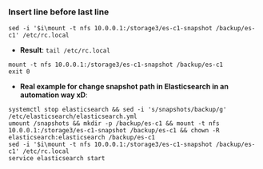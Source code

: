 ### Insert line before last line
```
sed -i '$i\mount -t nfs 10.0.0.1:/storage3/es-c1-snapshot /backup/es-c1' /etc/rc.local
```

- **Result**: `tail /etc/rc.local`
``` 
mount -t nfs 10.0.0.1:/storage3/es-c1-snapshot /backup/es-c1
exit 0
```
- **Real example for change snapshot path in Elasticsearch in an automation way xD**:
```
systemctl stop elasticsearch && sed -i 's/snapshots/backup/g' /etc/elasticsearch/elasticsearch.yml
umount /snapshots && mkdir -p /backup/es-c1 && mount -t nfs 10.0.0.1:/storage3/es-c1-snapshot /backup/es-c1 && chown -R elasticsearch:elasticsearch /backup/es-c1
sed -i '$i\mount -t nfs 10.0.0.1:/storage3/es-c1-snapshot /backup/es-c1' /etc/rc.local
service elasticsearch start
```
